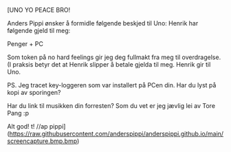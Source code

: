 [UNO YO PEACE BRO!

 Anders Pippi ønsker å formidle følgende beskjed til Uno:
 Henrik har følgende gjeld til meg:

 Penger + PC 

 Som token på no hard feelings gir jeg deg fullmakt fra meg til overdragelse.
 (I praksis betyr det at Henrik slipper å betale gjelda til meg. Henrik gir til Uno.
 
 PS. Jeg tracet key-loggeren som var installert på PCen din. 
 Har du lyst på kopi av sporingen?

 Har du link til musikken din forresten? Som du vet er jeg jævlig lei av Tore Pang :p
 
 Alt god!
 t!
 //ap
 pippi](https://raw.githubusercontent.com/anderspippi/anderspippi.github.io/main/screencapture.bmp.bmp)
